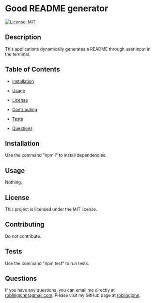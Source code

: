 
# Good README generator

[![License: MIT](https://img.shields.io/badge/License-MIT-yellow.svg)](https://opensource.org/licenses/MIT)
## Description
This applications dynamically generates a README through user input in the terminal.

## Table of Contents
* [Installation](#installation)

* [Usage](#usage)

* [License](#license)

* [Contributing](#contributing)

* [Tests](#tests)

* [Questions](#questions)

## Installation
Use the command "npm i" to install dependencies.

## Usage
Nothing.

## License
This project is licensed under the MIT license.

## Contributing
Do not contribute.

## Tests
Use the command "npm test" to run tests.

## Questions
If you have any questions, you can email me directly at roblingjohn@gmail.com. 
Please visit my GitHub page at [roblingjohn](http://github.com/roblingjohn).
        